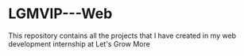 # LGMVIP---Web
This repository contains all the projects that I have created in my web development internship at Let's Grow More
